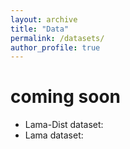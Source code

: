 ```yaml
---
layout: archive
title: "Data"
permalink: /datasets/
author_profile: true
---
```

# coming soon
* Lama-Dist dataset:
* Lama dataset:
